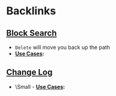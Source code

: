 
# Backlinks
## [Block Search](<Block Search.md>)
- `Delete` will move you back up the path
- **[Use Cases](<Use Cases.md>):**

## [Change Log](<Change Log.md>)
- \Small
                - **[Use Cases](<Use Cases.md>):**

